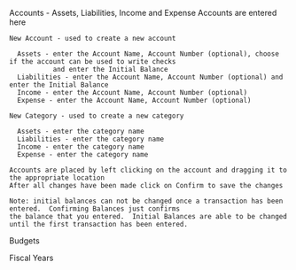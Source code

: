Accounts - Assets, Liabilities, Income and Expense Accounts are entered here

    New Account - used to create a new account
    
      Assets - enter the Account Name, Account Number (optional), choose if the account can be used to write checks
               and enter the Initial Balance 
      Liabilities - enter the Account Name, Account Number (optional) and enter the Initial Balance 
      Income - enter the Account Name, Account Number (optional)
      Expense - enter the Account Name, Account Number (optional)
      
    New Category - used to create a new category
    
      Assets - enter the category name
      Liabilities - enter the category name
      Income - enter the category name
      Expense - enter the category name
      
    Accounts are placed by left clicking on the account and dragging it to the appropriate location
    After all changes have been made click on Confirm to save the changes
    
    Note: initial balances can not be changed once a transaction has been entered.  Confirming Balances just confirms
    the balance that you entered.  Initial Balances are able to be changed until the first transaction has been entered.
    
  




Budgets

Fiscal Years